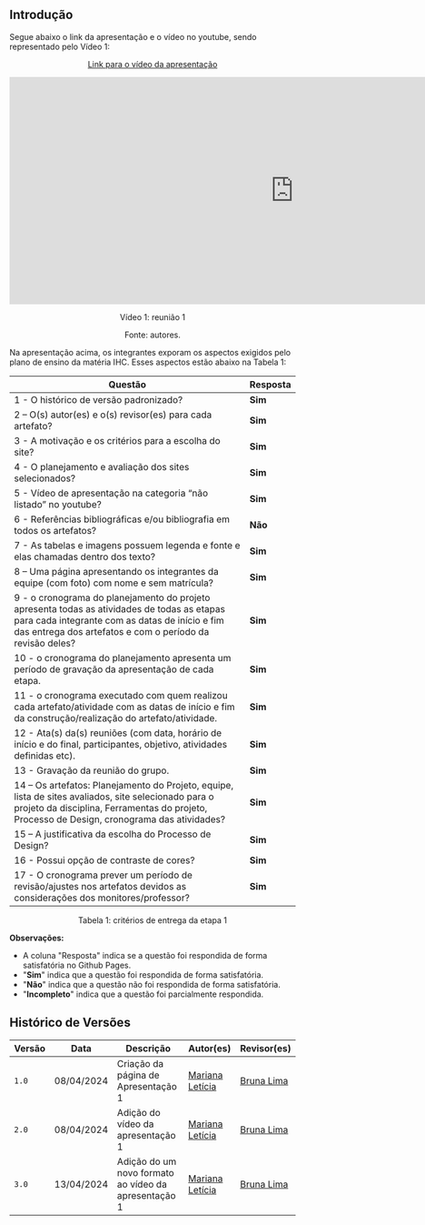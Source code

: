 ## Introdução

<p>Segue abaixo o link da apresentação e o vídeo no youtube, sendo representado pelo Vídeo 1:</p>

<center>

[Link para o vídeo da apresentação](https://youtu.be/Phbg8mNid14)

<iframe width="1000vw" height="400vh" src="https://www.youtube.com/embed/Phbg8mNid14?si=8GXY_Bha07orwlM-" title="YouTube video player" frameborder="0" allow="accelerometer; autoplay; clipboard-write; encrypted-media; gyroscope; picture-in-picture" allowfullscreen></iframe>

<p>Vídeo 1: reunião 1</p>
Fonte: autores.

</center>

<p>Na apresentação acima, os integrantes exporam os aspectos exigidos pelo plano de ensino da matéria IHC. Esses aspectos estão abaixo na Tabela 1:</p>

| Questão | Resposta |
|---|---|
| 1 - O histórico de versão padronizado? | **Sim** |
| 2 – O(s) autor(es) e o(s) revisor(es) para cada artefato? | **Sim** |
| 3 - A motivação e os critérios para a escolha do site? | **Sim** |
| 4 - O planejamento e avaliação dos sites selecionados? | **Sim** |
| 5 - Vídeo de apresentação na categoria “não listado” no youtube? | **Sim** |
| 6 - Referências bibliográficas e/ou bibliografia em todos os artefatos? | **Não** |
| 7 - As tabelas e imagens possuem legenda e fonte e elas chamadas dentro dos texto? | **Sim** |
| 8 – Uma página apresentando os integrantes da equipe (com foto) com nome e sem matrícula? | **Sim** |
| 9 - o cronograma do planejamento do projeto apresenta todas as atividades de todas as etapas para cada integrante com as datas de início e fim das entrega dos artefatos e com o período da revisão deles? | **Sim** |
| 10 - o cronograma do planejamento apresenta um período de gravação da apresentação de cada etapa. | **Sim** |
| 11 - o cronograma executado com quem realizou cada artefato/atividade com as datas de início e fim da construção/realização do artefato/atividade. | **Sim** |
| 12 - Ata(s) da(s) reuniões (com data, horário de início e do final, participantes, objetivo, atividades definidas etc). | **Sim** |
| 13 - Gravação da reunião do grupo. | **Sim** |
| 14 – Os artefatos: Planejamento do Projeto, equipe, lista de sites avaliados, site selecionado para o projeto da disciplina, Ferramentas do projeto, Processo de Design, cronograma das atividades? | **Sim** |
| 15 – A justificativa da escolha do Processo de Design? | **Sim** |
| 16 - Possui opção de contraste de cores? | **Sim** |
| 17 - O cronograma prever um período de revisão/ajustes nos artefatos devidos as considerações dos monitores/professor? | **Sim** |

<center>

<p>Tabela 1: critérios de entrega da etapa 1</p>

</center>

**Observações:**

* A coluna "Resposta" indica se a questão foi respondida de forma satisfatória no Github Pages.
* "**Sim**" indica que a questão foi respondida de forma satisfatória.
* "**Não**" indica que a questão não foi respondida de forma satisfatória.
* "**Incompleto**" indica que a questão foi parcialmente respondida.

## Histórico de Versões

| Versão |    Data    | Descrição                                 | Autor(es)                                       | Revisor(es)                                    |
| ------ | :--------: | ----------------------------------------- | ----------------------------------------------- | ---------------------------------------------- |
| `1.0`   | 08/04/2024 | Criação da página de Apresentação 1                         | [Mariana Letícia](https://github.com/Marianannn) | [Bruna Lima](https://github.com/libruna)        | 
| `2.0`   | 08/04/2024 | Adição do vídeo da apresentação 1                       | [Mariana Letícia](https://github.com/Marianannn) | [Bruna Lima](https://github.com/libruna)        | 
| `3.0`   | 13/04/2024 | Adição do um novo formato ao vídeo da apresentação 1            | [Mariana Letícia](https://github.com/Marianannn) | [Bruna Lima](https://github.com/libruna)        | 